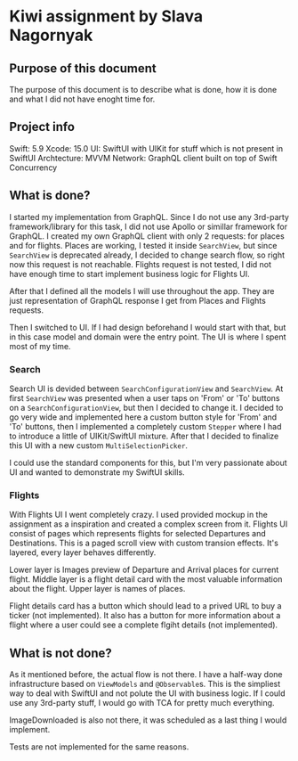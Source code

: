 #  Kiwi assignment by Slava Nagornyak

## Purpose of this document

The purpose of this document is to describe what is done, how it is done and what I did not have enoght time for.

## Project info

Swift: 5.9
Xcode: 15.0
UI: SwiftUI with UIKit for stuff which is not present in SwiftUI
Archtecture: MVVM
Network: GraphQL client built on top of Swift Concurrency 

## What is done?

I started my implementation from GraphQL. Since I do not use any 3rd-party framework/library for this task, I did not use Apollo or simillar framework for GraphQL. I created my own GraphQL client with only 2 requests: for places and for flights. Places are working, I tested it inside `SearchView`, but since `SearchView` is deprecated already, I decided to change search flow, so right now this request is not reachable. Flights request is not tested, I did not have enough time to start implement business logic for Flights UI.

After that I defined all the models I will use throughout the app. They are just representation of GraphQL response I get from Places and Flights requests.

Then I switched to UI. If I had design beforehand I would start with that, but in this case model and domain were the entry point. The UI is where I spent most of my time.

### Search

Search UI is devided between `SearchConfigurationView` and `SearchView`. At first `SearchView` was presented when a user taps on 'From' or 'To' buttons on a `SearchConfigurationView`, but then I decided to change it. I decided to go very wide and implemented here a custom button style for 'From' and 'To' buttons, then I implemented a completely custom `Stepper` where I had to introduce a little of UIKit/SwiftUI mixture. After that I decided to finalize this UI with a new custom `MultiSelectionPicker`.

I could use the standard components for this, but I'm very passionate about UI and wanted to demonstrate my SwiftUI skills.

### Flights

With Flights UI I went completely crazy. I used provided mockup in the assignment as a inspiration and created a complex screen from it. Flights UI consist of pages which represents flights for selected Departures and Destinations. This is a paged scroll view with custom transion effects. It's layered, every layer behaves differently.

Lower layer is Images preview of Departure and Arrival places for current flight. Middle layer is a flight detail card with the most valuable information about the flight. Upper layer is names of places.

Flight details card has a button which should lead to a prived URL to buy a ticker (not implemented). It also has a button for more information about a flight where a user could see a complete flgiht details (not implemented).

## What is not done?

As it mentioned before, the actual flow is not there. I have a half-way done infrastructure based on `ViewModels` and `@Observable`s. This is the simpliest way to deal with SwiftUI and not polute the UI with business logic. If I could use any 3rd-party stuff, I would go with TCA for pretty much everything.

ImageDownloaded is also not there, it was scheduled as a last thing I would implement.

Tests are not implemented for the same reasons.  
